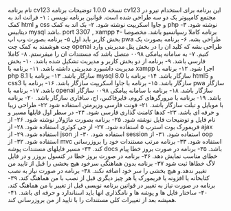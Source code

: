 
نام برنامه cv123
نسخه 1.0.0
توضیحات برنامه cv123
این برنامه برای استخدام نیرو در مجتمع کامپیوتر یک دو سه طراحی شده است.
قوانین برنامه نویسی :
۱- فرانت اند به کمک html و css و جاوا اسکریپت نوشته شود.
۲- بک اند به کمک php نوشته شود.
۳- دیتابیس mysql باشد. port 3307 , xampp
۴- برنامه کاملا رسپانسیو باشد. مخصوصا بخش کاربر باید اول
۵- برنامه بصورت وب اپ pwa طراحی بشه.
۶- برنامه بصورت یک چت هوشمند به کمک چت openai طراحی بشه که کلید ان را در بخش پنل مدیریتی وارد کنیم.
۷- به سامانه پیامکی ۰۰۹۸ متصل باشد که مستندات ان را میفرستم.
۸- کاملا فارسی باشد.
۹- برنامه از دو بخش کاربر و مدیریت تشکیل شده باشد.
۱۰- بخش مدیریت داشبورد مدیریتی داشته باشد.
۱۱- برنامه با xampp اجرا شود.
۱۲- برنامه با php 8.1 سازگار باشد.
۱۳- برنامه با mysql 8.0 سازگار باشد.
۱۴- برنامه با html5 و css3 سازگار باشد.
۱۵- برنامه با جاوا اسکریپت سازگار باشد.
۱۶- برنامه با pwa سازگار باشد.
۱۷- برنامه با openai سازگار باشد.
۱۸- برنامه با سامانه پیامکی ۰۰۹۸ سازگار باشد.
۱۹- برنامه با مرورگرهای کروم، فایرفاکس، اج، سافاری سازگار باشد.
۲۰- برنامه با موبایل و تبلت سازگار باشد.
۲۱- فونت فارسی وزیرمتن استفاده شود
۲۲- طراحی زیبا و حرفه ای باشد.
۲۳- کدها کامنت گذاری فارسی شود.
۲۴- در سطر اول فایلها مسیر و نام فایل و توضیحات فایل نوشته شود.
۲۵- برنامه بصورت ماژولار نوشته شود.
۲۶- از فریمورک بوت استرپ ۵ استفاده شود.
۲۷- از جی کوئری استفاده شود.
۲۸- از ajax استفاده شود.
۲۹- از json استفاده شود.
۳۰- از session استفاده شود.
۳۱- از oop استفاده شود.
۳۲- از mvc استفاده شود.
۳۳- برنامه مرتب مستندات خود را بروزرسانی کند.
۳۴- مسیر فایلهای مستندات پوشه docs باشد.
۳۵- برنامه در صورت بروز خطا پیام خطای مناسب نمایش دهد.
۳۶- برنامه در صورت بروز خطا در کنسول بروزر و در فایل لاگ خطاها ثبت شود
۳۷- برنامه بدون هماهنگی سرخود هیچ بخشی را قبل از تایید من تغییر ندهد.و هیچ بخشی را سر خود اضافه نکند.
۳۸- برنامه در صورت نیاز به نصب کتابخانه یا افزونه یا فریمورک یا هر چیز دیگری قبل از نصب با من هماهنگ کند.
۳۹- برنامه در صورت نیاز به تغییر در قوانین برنامه نویسی قبل از تغییر با من هماهنگ کند.
۴۰- ساختار فایل ها و پوشه ها و نامگذاری انها باید استاندارد و حرفه ای باشد.
۴۱- همیشه بعد از تغییرات کلی مستندات را با تایید از من بروزرسانی کند.